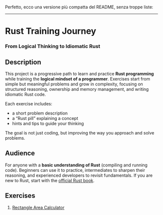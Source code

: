 Perfetto, ecco una versione più compatta del README, senza troppe liste:

---

# Rust Training Journey

### From Logical Thinking to Idiomatic Rust

## Description

This project is a progressive path to learn and practice **Rust programming** while training the **logical mindset of a programmer**.
Exercises start from simple but meaningful problems and grow in complexity, focusing on structured reasoning, ownership and memory management, and writing idiomatic Rust code.

Each exercise includes:

* a short problem description
* a “Rust pill” explaining a concept
* hints and tips to guide your thinking

The goal is not just coding, but improving the way you approach and solve problems.

## Audience

For anyone with a **basic understanding of Rust** (compiling and running code). Beginners can use it to practice, intermediates to sharpen their reasoning, and experienced developers to revisit fundamentals.
If you are new to Rust, start with the [official Rust book](https://doc.rust-lang.org/book/).

## Exercises

 1. [Rectangle Area Calculator](rect-area/instruction.md)
